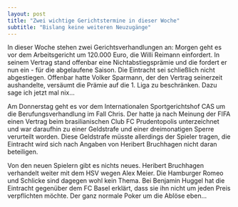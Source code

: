 ```yaml
---
layout: post
title: "Zwei wichtige Gerichtstermine in dieser Woche"
subtitle: "Bislang keine weiteren Neuzugänge"
---
```


In dieser Woche stehen zwei Gerichtsverhandlungen an: Morgen geht es vor dem Arbeitsgericht um 120.000 Euro, die Willi Reimann einfordert. In seinem Vertrag stand offenbar eine Nichtabstiegsprämie und die fordert er nun ein - für die abgelaufene Saison. Die Eintracht sei schließlich nicht abgestiegen. Offenbar hatte Volker Sparmann, der den Vertrag seinerzeit aushandelte, versäumt die Prämie auf die 1. Liga zu beschränken. Dazu sage ich jetzt mal nix...

Am Donnerstag geht es vor dem Internationalen Sportgerichtshof CAS um die Berufungsverhandlung im Fall Chris. Der hatte ja nach Meinung der FIFA einen Vertrag beim brasilianischen Club FC Prudentopolis unterzeichnet und war daraufhin zu einer Geldstrafe und einer dreimonatigen Sperre verurteilt worden. Diese Geldstrafe müsste allerdings der Spieler tragen, die Eintracht wird sich nach Angaben von Heribert Bruchhagen nicht daran beteiligen.

Von den neuen Spielern gibt es nichts neues. Heribert Bruchhagen verhandelt weiter mit dem HSV wegen Alex Meier. Die Hamburger Romeo und Schlicke sind dagegen wohl kein Thema. Bei Benjamin Huggel hat die Eintracht gegenüber dem FC Basel erklärt, dass sie ihn nicht um jeden Preis verpflichten möchte. Der ganz normale Poker um die Ablöse eben...
